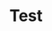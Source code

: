 ---
title: "Test"
description: "This is an example category"
slug: "test"
style:
    background: "#2a9d8f"
    color: "#fff"
---